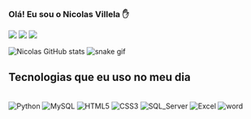 ### Olá! Eu sou o Nicolas Villela ✋

<div>

<a href="https://www.linkedin.com/in/nicolas-villela-019ba920a" target="_blank"><img src="https://img.shields.io/badge/LinkedIn-0077B5?style=for-the-badge&logo=linkedin&logoColor=white" target="_blank"></a>
<a href="https://wa.me/5519989132951?text=Ol%C3%A1+Nicolas" target="_blank"><img src="https://img.shields.io/badge/WhatsApp-25D366?style=for-the-badge&logo=whatsapp&logoColor=white" target="_blank"></a>
<a href = "mailto:nicolasvillela02@gmail.com?subject=&body="><img src="https://img.shields.io/badge/Gmail-D14836?style=for-the-badge&logo=gmail&logoColor=white" target="_blank"></a>


</div>


![Nicolas GitHub stats](https://github-readme-stats.vercel.app/api?username=nicolasanalyst&show_icons=true&theme=radical)
![snake gif](https://github.com/nicolasanalyst/nicolasanalyst/blob/output/github-contribution-grid-snake.svg)
## Tecnologias que eu uso no meu dia

<div style="display: inline_block"><br>

  <img align="center" alt="Python" src="https://img.shields.io/badge/Python-3776AB?style=for-the-badge&logo=python&logoColor=white" />
 <img align="center" alt="MySQL" src="https://img.shields.io/badge/MySQL-00000F?style=for-the-badge&logo=mysql&logoColor=white" />
 <img align="center" alt="HTML5" src="https://img.shields.io/badge/HTML5-E34F26?style=for-the-badge&logo=html5&logoColor=white" />
 <img align="center" alt="CSS3" src="https://img.shields.io/badge/CSS3-1572B6?style=for-the-badge&logo=css3&logoColor=white" />
 <img align="center" alt="SQL_Server" src="https://img.shields.io/badge/Microsoft_SQL_Server-CC2927?style=for-the-badge&logo=microsoft-sql-server&logoColor=white" />
 <img align="center" alt="Excel" src="https://img.shields.io/badge/Microsoft_Excel-217346?style=for-the-badge&logo=microsoft-excel&logoColor=white"/>
 <img align="center" alt="word" src="https://img.shields.io/badge/Microsoft_Word-2B579A?style=for-the-badge&logo=microsoft-word&logoColor=white" />

</div>    






